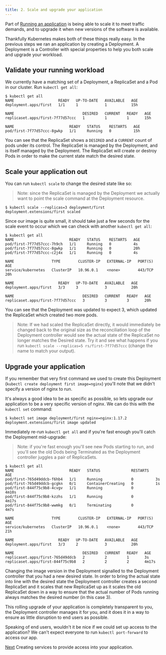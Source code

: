 ```yaml
---
title: 2. Scale and upgrade your application
---
```


Part of [Running an application](/getting-started/1) is being able to scale it to meet traffic demands, and to upgrade it when new versions of the software is available.

Thankfully Kubernetes makes both of these things really easy. In the previous steps we ran an application by creating a Deployment. A Deployment is a Controller with special properties to help you both scale and upgrade your workload.

## Validate your running workload

We currently have a matching set of a Deployment, a ReplicaSet and a Pod in our cluster. Run `kubectl get all`:



```console
$ kubectl get all
NAME                    READY   UP-TO-DATE   AVAILABLE   AGE
deployment.apps/first   1/1     1            1           15h

NAME                               DESIRED   CURRENT   READY   AGE
replicaset.apps/first-7f77d57ccc   1         1         1       15h

NAME                         READY   STATUS    RESTARTS   AGE
pod/first-7f77d57ccc-8gwkp   1/1     Running   0          15h
```

You can see that the ReplicaSet shows a `DESIRED` and a `CURRENT` count of pods under its control. The ReplicaSet is managed by the Deployment, and is itself managed by the Deployment. The ReplicaSet will create or destroy Pods in order to make the current state match the desired state.

## Scale your application out

You can run `kubectl scale` to change the desired state like so:

> Note: since the ReplicaSet is managed by the Deployment we actually want to point the scale command at the Deployment resource.

```console
$ kubectl scale --replicas=3 deployment/first
deployment.extensions/first scaled
```

Since our image is quite small, it should take just a few seconds for the scale event to occur which we can check with another `kubectl get all`:

```console
$ kubectl get all
NAME                         READY   STATUS    RESTARTS   AGE
pod/first-7f77d57ccc-7h9ch   1/1     Running   0          4s
pod/first-7f77d57ccc-8gwkp   1/1     Running   0          20h
pod/first-7f77d57ccc-c2j4x   1/1     Running   0          4s

NAME                 TYPE        CLUSTER-IP   EXTERNAL-IP   PORT(S)   AGE
service/kubernetes   ClusterIP   10.96.0.1    <none>        443/TCP   20h

NAME                    READY   UP-TO-DATE   AVAILABLE   AGE
deployment.apps/first   3/3     3            3           20h

NAME                               DESIRED   CURRENT   READY   AGE
replicaset.apps/first-7f77d57ccc   3         3         3       20h
```

You can see that the Deployment was updated to expect 3, which updated the ReplicaSet which created two more pods.

> Note: If we had scaled the ReplicaSet directly, it would immediately be changed back to the original size as the reconciliation loop of the Deployment controller would see the actual state of the ReplicaSet no longer matches the Desired state. Try it and see what happens if you run `kubectl scale --replicas=5 rs/first-7f77d57ccc` (change the name to match your output).

## Upgrade your application

If you remember that very first command we used to create this Deployment (`kubectl create deployment first image=nginx`) you'll note that we didn't specify a version of nginx to run.

It's always a good idea to be as specific as possible, so lets upgrade our application to be a very specific version of nginx. We can do this with the `kubectl set` command:

```console
$ kubectl set image deployment/first nginx=nginx:1.17.2
deployment.extensions/first image updated
```

Immediately re-run `kubectl get all` and if you're fast enough you'll catch the Deployment mid-upgrade:

> Note: if you're fast enough you'll see new Pods starting to run, and you'll see the old Dods being Terminated as the Deployment controller juggles a pair of ReplicaSets.

```console
$ kubectl get all
NAME                         READY   STATUS              RESTARTS   AGE
pod/first-765d49ddcb-f6hb4   1/1     Running             0          3s
pod/first-765d49ddcb-gcgkn   0/1     ContainerCreating   0          1s
pod/first-844f75c9b8-4cvgv   1/1     Running             0          4m10s
pod/first-844f75c9b8-kzzhs   1/1     Running             0          4m17s
pod/first-844f75c9b8-wwmkg   0/1     Terminating         0          4m7s

NAME                 TYPE        CLUSTER-IP   EXTERNAL-IP   PORT(S)   AGE
service/kubernetes   ClusterIP   10.96.0.1    <none>        443/TCP   21h

NAME                    READY   UP-TO-DATE   AVAILABLE   AGE
deployment.apps/first   3/3     2            3           20h

NAME                               DESIRED   CURRENT   READY   AGE
replicaset.apps/first-765d49ddcb   2         2         1       3s
replicaset.apps/first-844f75c9b8   2         2         2       4m17s
```

Changing the image version in the Deployment signalled to the Deployment controller that you had a new desired state. In order to bring the actual state into line with the desired state the Deployment controller creates a second ReplicaSet and it scales that new ReplicaSet up as it scales the old ReplicaSet down in a way to ensure that the actual number of Pods running always matches the desired number (in this case 3).

This rolling upgrade of your application is completely transparent to you, the Deployment controller manages it for you, and it does it in a way to ensure as little disruption to end users as possible.

Speaking of end users, wouldn't it be nice if we could set up access to the application? We can't expect everyone to run `kubectl port-forward` to access our app.

[Next](/getting-started/3) Creating services to provide access into your application.
